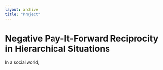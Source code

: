 ```yaml
---
layout: archive
title: "Project"
---
```


Negative Pay-It-Forward Reciprocity in Hierarchical Situations
=====
In a social world,
